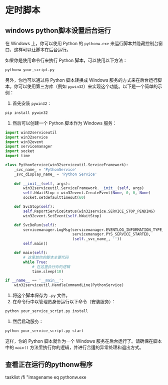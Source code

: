 # 定时脚本

## windows python脚本设置后台运行

在 Windows 上，你可以使用 Python 的 `pythonw.exe` 来运行脚本并隐藏控制台窗口，这样可以让脚本在后台运行。

如果你是使用命令行来执行 Python 脚本，可以使用以下方法：

```bash
pythonw your_script.py
```

另外，你也可以通过将 Python 脚本转换成 Windows 服务的方式来在后台运行脚本。你可以使用第三方库（例如 `pywin32`）来实现这个功能。以下是一个简单的示例：

1. 首先安装 `pywin32`：

```bash
pip install pywin32
```

1. 然后可以创建一个 Python 脚本作为 Windows 服务：

```python
import win32serviceutil
import win32service
import win32event
import servicemanager
import socket
import time

class PythonService(win32serviceutil.ServiceFramework):
    _svc_name_ = 'PythonService'
    _svc_display_name_ = 'Python Service'
    
    def __init__(self, args):
        win32serviceutil.ServiceFramework.__init__(self, args)
        self.hWaitStop = win32event.CreateEvent(None, 0, 0, None)
        socket.setdefaulttimeout(60)

    def SvcStop(self):
        self.ReportServiceStatus(win32service.SERVICE_STOP_PENDING)
        win32event.SetEvent(self.hWaitStop)

    def SvcDoRun(self):
        servicemanager.LogMsg(servicemanager.EVENTLOG_INFORMATION_TYPE,
                              servicemanager.PYS_SERVICE_STARTED,
                              (self._svc_name_, ''))
        self.main()

    def main(self):
        # 这里放你的脚本主要代码
        while True:
            # 在这里执行你的逻辑
            time.sleep(10)

if __name__ == '__main__':
    win32serviceutil.HandleCommandLine(PythonService)
```

1. 将这个脚本保存为 `.py` 文件。
2. 在命令行中以管理员身份运行以下命令（安装服务）：

```bash
python your_service_script.py install
```

1. 然后启动服务：

```bash
python your_service_script.py start
```

这样，你的 Python 脚本就作为一个 Windows 服务在后台运行了。请确保在脚本中的 `main()` 方法里执行你的逻辑，并进行合适的异常处理和退出方式。

## 查看正在运行的pythonw程序

tasklist /fi "imagename eq pythonw.exe
